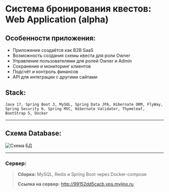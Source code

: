 # Система бронирования квестов: Web Application (alpha)

## Особенности приложения:
+ Приложение создаётся как B2B SaaS 
+ Возможность создания схемы квеста для роли Owner
+ Управление пользователями для ролей Owner и Admin
+ Сохранение и мониторинг клиентов
+ Подсчёт и контроль финансов
+ API для интеграции с другими сайтами

## Stack:
```
Java 17, Spring Boot 3, MySQL, Spring Data JPA, Hibernate ORM, FlyWay,
Spring Security 6, Spring MVC, Hibernate Validator, Thymeleaf, BootStrap 5, Docker
```
***

## Схема Database:

![Схема БД](projectinfo/database-diagram.png)
***

### Сервер:
>__Сборка:__
MySQL, Redis и Spring Boot через Docker-compose
> 
>__Ссылка на сервер:__ 
> <a href="http://99152dd5cacb.vps.myjino.ru" target="_blank">http://99152dd5cacb.vps.myjino.ru</a>